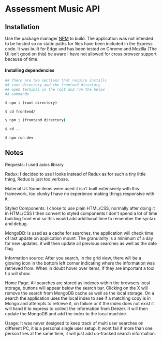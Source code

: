 # Assessment Music API

## Installation

Use the package manager [NPM](https://www.npmjs.com/) to build.
The application was not intended to be hosted so no static paths for files
have been included in the Express code. It was built for Edge and has been
tested on Chrome and Mozilla (The UI isn't good on this) be aware I have not
allowed for cross browser support because of time.

#### Installing dependencies

```bash
## There are two sections that require installs
## root directory and the frontend directory
## open terminal in the root and run the below
## commands

$ npm i (root directory)

$ cd frontend/

$ npm i (frontend directory)

$ cd ..

$ npm run dev
```

## Notes

Requests: I used axios library

Redux: I decided to use Hooks instead of Redux as for such a tiny little
thing, Redux is just too verbose.

Material UI: Some items were used it isn't built extensively with this framework,
too clunky I have no experience making things responsive with it.

Styled Components: I chose to use plain HTML/CSS, normally after doing it in
HTML/CSS I then convert to styled components I don't spend a lot of time
building front end so this would add additional time to remember the syntax and debug.

MongoDB: Is used as a cache for searches, the application will check time of last
update on application mount. The granularity is a minimum of a day for new updates, it
will then update all previous searches as well as the date flag.

Information source: After you search, in the grid view, there will be a glowing icon
in the bottom left corner indicating where the information was retrieved from. When
in doubt hover over items, if they are important a tool tip will show.

Home Page: All searches are stored as indexes within the browsers local storage,
buttons will appear below the search bar. Clicking on the X will remove the search
from MongoDB cache as well as the local storage. On a search the application uses the local
index to see if a matching copy is in Mongo and attempts to retrieve it, on failure or if
the index does not exist it will hand it to express to collect the information from Deezer.
It will then update the MongoDB and add the index to the local machine.

Usage: It was never designed to keep track of multi user searches on different PC,
it is a personal single user setup. It wont fail if more than one person tries at the
same time, it will just add un-tracked search information.
